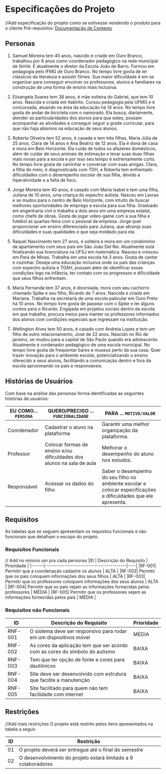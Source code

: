 # Especificações do Projeto
//Add especificação do projeto como se estivesse vendendo o produto para o cliente
Pré-requisitos: [Documentação de Contexto](https://github.com/ICEI-PUC-Minas-PBR-SI/pbr-si-2023-1-p1-proj-web-g3-grupo3/blob/main/docs/context.md)

## Personas

1. Samuel Moreira tem 45 anos, nascido e criado em Ouro Branco, trabalhou por 6 anos como coordenador pedagógico na rede municipal de Ibirité. É atualmente o diretor da Escola João de Barro. Formou em pedagogia pelo IFMG de Ouro Branco. No tempo livre gosta de ler clássicos da literatura e assistir filmes. Sua maior dificuldade é em se organizar para conseguir envolver os professores, alunos e familiares na construção de uma forma de ensino mais inclusiva.

2. Elisangela Soares tem 38 anos, é mãe solteira do Gabriel, que tem 10 anos. Nascida e criada em Itabirito. Cursou pedagogia pela UFMG e é concursada, atuando na área da educação há 14 anos. No tempo livre gosta de andar de bicicleta com o namorado. Ela busca, diariamente, atender as particularidades dos alunos para que estes, possam acompanhar as atividades e conseguir seguir a grade curricular, para que não haja abismos na educação de seus alunos.

3. Roberta Oliveira tem 52 anos, é casada e tem três filhas, Maria Júlia de 25 anos, Clara de 14 anos e Ana Beatriz de 12 anos. Ela é dona de casa e mora em Belo Horizonte. Ela cuida de todos os afazeres domésticos, além de cuidar de seus animais de estimação e levar suas duas filhas mais novas para a escola e por isso seu tempo é extremamente curto. No tempo livre gosta de caminhar e conversar com suas amigas. Clara, a filha do meio, é diagnosticada com TDH, e Roberta tem enfrentado dificuldades com o desempenho escolar de sua filha, devido a hiperatividade e a falta de foco. 

4. Jorge Moreira tem 40 anos, é casado com Maria Isabel e tem uma filha, Juliana de 10 anos, uma criança do espectro autista. Nasceu em Lavras e se mudou para o centro de Belo Horizonte, com intuito de buscar melhores oportunidades de emprego e escola para sua filha. Graduado em engenharia civil e trabalha a dois anos em uma empresa estatal, como chefe de obras. Gosta de jogar video-game com a sua filha e futebol as quartas-feira com o pessoal da empresa. 
Jorge quer proporcionar um ensino diferenciado para Juliana, que abranja suas dificuldades e suas qualidades e que seja moldado para ela.

5. Raquel Nascimento tem 27 anos, é solteira e mora em um condomínio de apartamento com seus pais em São João Del Rei. Atualmente está finalizando sua licenciatura na UFSJ em matemática. Nasceu e cresceu em Pará de Minas. Trabalha em uma escola há 3 anos. Gosta de cantar e cozinhar. Deseja uma educação inclusiva onde os pais das crianças com espectro autista e TDAH, possam além de identificar essas condições logo na infância, ter contato com os progressos e dificuldade que seus filhos enfrentam.

6. Maria Fernanda tem 37 anos, é divorsiada, mora com seu cachorro chamado Spike e seu filho, Ricardo de 7 anos. Nascida e criada em Mariana. Trabalha na secretaria de uma escola paticular em Ouro Preto há 10 anos. No tempo livre gosta de passear com o Spike e ler alguns contos para o Ricardo. Engajada em projetos sociais dentro da escola em que trabalha, procura meios para manter os professores informados dos alunos com condições especiais que ingressam na instituição.

7. Wellington Alves tem 50 anos, é casado com Andreia Lopes e tem um filho de outro relacionamento, José de 22 anos. Nascido no Rio de janeino, se mudou para a capital de São Paulo quando era adolescente. Atualmente é cordenador pedagógico de uma escola municipal. No tempo livre gosta de frequentar bares e museus perto da sua casa.  Quer trazer inovação para o ambiente escolar, potencializando o ensino oferecido a seus alunos, facilitando a comunicação dentro e fora da escola aproximando os pais e responsáveis.

## Histórias de Usuários

Com base na análise das personas forma identificadas as seguintes histórias de usuários:

|EU COMO... `PERSONA`| QUERO/PRECISO ... `FUNCIONALIDADE` |PARA ... `MOTIVO/VALOR`                 |
|--------------------|------------------------------------|----------------------------------------|
|Coordenador         | Cadastrar o aluno na plataforma    | Garantir uma melhor organização da plataforma. |
|Professor           | Colocar formas de ensino e/ou dificuldades dos alunos na sala de aula                 | Melhorar o desempenho do aluno nos estudos. |
|Responsável        | Acessar os dados do filho           |  Saber o desempenho do seu filho no ambiente escolar e colocar especificações e dificuldades que ele apresenta.      |


## Requisitos

As tabelas que se seguem apresentam os requisitos funcionais e não funcionais que detalham o escopo do projeto.

### Requisitos Funcionais
// Add no minimo um pra cada personas 
|ID    | Descrição do Requisito  | Prioridade | 
|------|-----------------------------------------|----|
|RF-001| Permitir que a coordenação cadastre os alunos | ALTA | 
|RF-002| Permitir que os pais coloquem informações dos seus filhos   | ALTA | 
|RF-003| Permitir que os professores coloquem informações dos seus alunos   | ALTA |
|RF-004| Permitir que os pais vejam as informações fornecidas pelos professores | MÉDIA |
|RF-005| Permitir que os professores vejam as informações fornecidas pelos pais   | MÉDIA |


### Requisitos não Funcionais

|ID     | Descrição do Requisito  |Prioridade |
|-------|-------------------------|----|
|RNF-001| O sistema deve ser responsivo para rodar em um dispositivos móvel | MÉDIA | 
|RNF-002| As cores da aplicação tem que ser acordo com as cores do símbolo do autismo |  BAIXA | 
|RNF-003| Tem que ter opção de fonte e cores para dautônicos |  BAIXA | 
|RNF-004| Site deve ser desenvolvido com estrutura que facilite a manutenção |  BAIXA |
|RNF-005| Site facilitado para quem não tem facilidade com internet  |  BAIXA |


## Restrições
//Add mais restrições
O projeto está restrito pelos itens apresentados na tabela a seguir.

|ID| Restrição                                             |
|--|-------------------------------------------------------|
|01| O projeto deverá ser entregue até o final do semestre |
|02| O desenvolvimento do projeto estará limitado a 9 colaboradores       |



